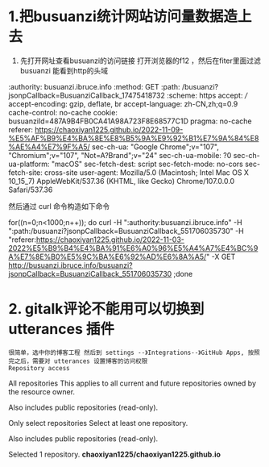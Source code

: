 # 1.把busuanzi统计网站访问量数据造上去

  1. 先打开网址查看busuanzi的访问链接
   打开浏览器的f12 ，然后在fiter里面过滤 busuanzi  能看到http的头域 
   
:authority: busuanzi.ibruce.info
:method: GET
:path: /busuanzi?jsonpCallback=BusuanziCallback_17475418732
:scheme: https
accept: */*
accept-encoding: gzip, deflate, br
accept-language: zh-CN,zh;q=0.9
cache-control: no-cache
cookie: busuanziId=487A9B4FB0CA41A98A723F8E68577C1D
pragma: no-cache
referer: https://chaoxiyan1225.github.io/2022-11-09-%E5%AF%B9%E4%BA%8E%E8%B5%9A%E9%92%B1%E7%9A%84%E8%AE%A4%E7%9F%A5/
sec-ch-ua: "Google Chrome";v="107", "Chromium";v="107", "Not=A?Brand";v="24"
sec-ch-ua-mobile: ?0
sec-ch-ua-platform: "macOS"
sec-fetch-dest: script
sec-fetch-mode: no-cors
sec-fetch-site: cross-site
user-agent: Mozilla/5.0 (Macintosh; Intel Mac OS X 10_15_7) AppleWebKit/537.36 (KHTML, like Gecko) Chrome/107.0.0.0 Safari/537.36


然后通过 curl 命令构造如下命令

for((n=0;n<1000;n++)); do curl  -H ":authority:busuanzi.ibruce.info"  -H ":path:/busuanzi?jsonpCallback=BusuanziCallback_551706035730"  -H "referer:https://chaoxiyan1225.github.io/2022-11-03-2022%E5%B9%B4%E4%BA%91%E6%A0%96%E5%A4%A7%E4%BC%9A%E7%8E%B0%E5%9C%BA%E6%92%AD%E6%8A%A5/"   -X GET  http://busuanzi.ibruce.info/busuanzi?jsonpCallback=BusuanziCallback_551706035730 ;done

# 2. gitalk评论不能用可以切换到utterances 插件
   
    很简单，选中你的博客工程 然后到 settings --》Integrations--》GitHub Apps, 按照完之后，需要对 utterances 设置博客的访问权限
    Repository access
All repositories
This applies to all current and future repositories owned by the resource owner.

Also includes public repositories (read-only).

Only select repositories
Select at least one repository.

Also includes public repositories (read-only).

Selected 1 repository.
**chaoxiyan1225/chaoxiyan1225.github.io**
    
